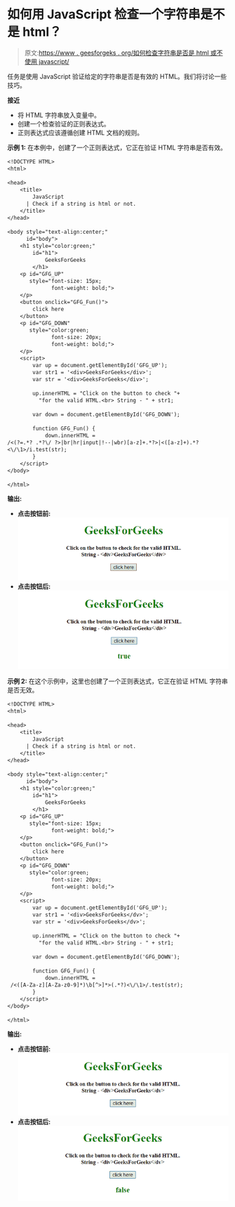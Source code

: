 # 如何用 JavaScript 检查一个字符串是不是 html？

> 原文:[https://www . geesforgeks . org/如何检查字符串是否是 html 或不使用 javascript/](https://www.geeksforgeeks.org/how-to-check-if-a-string-is-html-or-not-using-javascript/)

任务是使用 JavaScript 验证给定的字符串是否是有效的 HTML。我们将讨论一些技巧。

**接近**

*   将 HTML 字符串放入变量中。
*   创建一个检查验证的正则表达式。
*   正则表达式应该遵循创建 HTML 文档的规则。

**示例 1:** 在本例中，创建了一个正则表达式，它正在验证 HTML 字符串是否有效。

```
<!DOCTYPE HTML>
<html>

<head>
    <title>
        JavaScript 
      | Check if a string is html or not.
    </title>
</head>

<body style="text-align:center;" 
      id="body">
    <h1 style="color:green;" 
        id="h1">  
            GeeksForGeeks  
        </h1>
    <p id="GFG_UP" 
       style="font-size: 15px;
              font-weight: bold;">
    </p>
    <button onclick="GFG_Fun()">
        click here
    </button>
    <p id="GFG_DOWN"
       style="color:green;
              font-size: 20px;
              font-weight: bold;">
    </p>
    <script>
        var up = document.getElementById('GFG_UP');
        var str1 = '<div>GeeksForGeeks</div>';
        var str = '<div>GeeksForGeeks</div>';

        up.innerHTML = "Click on the button to check "+
          "for the valid HTML.<br> String - " + str1;

        var down = document.getElementById('GFG_DOWN');

        function GFG_Fun() {
            down.innerHTML = 
/<(?=.*? .*?\/ ?>|br|hr|input|!--|wbr)[a-z]+.*?>|<([a-z]+).*?<\/\1>/i.test(str);
        }
    </script>
</body>

</html>
```

**输出:**

*   **点击按钮前:**
    ![](img/421f03f64c4a39c3307aced285414b11.png)
*   **点击按钮后:**
    ![](img/600b721661ca9a04ead7b9ea8cd2eeac.png)

**示例 2:** 在这个示例中，这里也创建了一个正则表达式，它正在验证 HTML 字符串是否无效。

```
<!DOCTYPE HTML>
<html>

<head>
    <title>
        JavaScript 
      | Check if a string is html or not.
    </title>
</head>

<body style="text-align:center;" 
      id="body">
    <h1 style="color:green;" 
        id="h1">  
            GeeksForGeeks  
        </h1>
    <p id="GFG_UP" 
       style="font-size: 15px;
              font-weight: bold;">
    </p>
    <button onclick="GFG_Fun()">
        click here
    </button>
    <p id="GFG_DOWN"
       style="color:green;
              font-size: 20px;
              font-weight: bold;">
    </p>
    <script>
        var up = document.getElementById('GFG_UP');
        var str1 = '<div>GeeksForGeeks</dv>';
        var str = '<div>GeeksForGeeks</dv>';

        up.innerHTML = "Click on the button to check "+
          "for the valid HTML.<br> String - " + str1;

        var down = document.getElementById('GFG_DOWN');

        function GFG_Fun() {
            down.innerHTML = 
 /<([A-Za-z][A-Za-z0-9]*)\b[^>]*>(.*?)<\/\1>/.test(str);
        }
    </script>
</body>

</html>
```

**输出:**

*   **点击按钮前:**
    ![](img/57d3080b5cfb959c3f0020c334d8230a.png)
*   **点击按钮后:**
    ![](img/6a53af7b50660e66d2ee7aaeb89cd74d.png)